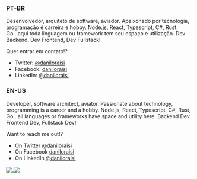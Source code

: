 ### PT-BR

Desenvolvedor, arquiteto de software, aviador. Apaixonado por tecnologia, programação é carreira e hobby. Node.js, React, Typescript, C#, Rust, Go...aqui toda linguagem ou framework tem seu espaço e utilização. Dev Backend, Dev Frontend, Dev Fullstack!

Quer entrar em contato!?
  - Twitter: [@daniloraisi](https://twitter.com/daniloraisi)
  - Facebook: [daniloraisi](https://www.facebook.com/daniloraisi)
  - LinkedIn: [@daniloraisi](https://www.linkedin.com/in/daniloraisi)


### EN-US

Developer, software architect, aviator. Passionate about technology, programming is a career and a hobby. Node.js, React, Typescript, C#, Rust, Go...all languages or frameworks have space and utility here. Backend Dev, Frontend Dev, Fullstack Dev!

Want to reach me out!?
  - On Twitter [@daniloraisi](https://twitter.com/daniloraisi)
  - On Facebook [daniloraisi](https://www.facebook.com/daniloraisi)
  - On LinkedIn [@daniloraisi](https://www.linkedin.com/in/daniloraisi)

<a href="https://github.com/anuraghazra/github-readme-stats">
  <img align="center" src="https://github-readme-stats.vercel.app/api?username=daniloraisi" />
</a>
<a href="https://github.com/anuraghazra/convoychat">
  <img align="center" src="https://github-readme-stats.vercel.app/api/top-langs/?username=daniloraisi&layout=compact" />
</a>
